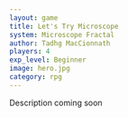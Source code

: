 ```yaml
---
layout: game
title: Let's Try Microscope
system: Microscope Fractal
author: Tadhg MacCionnath
players: 4
exp_level: Beginner
image: hero.jpg
category: rpg
---
```


Description coming soon
